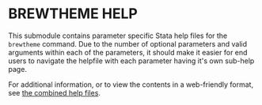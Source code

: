 # BREWTHEME HELP
This submodule contains parameter specific Stata help files for the `brewtheme` command.  Due to the number of optional parameters and valid arguments within each of the parameters, it should make it easier for end users to navigate the helpfile with each parameter having it's own sub-help page.  

For additional information, or to view the contents in a web-friendly format, see [the combined help files](https://wbuchanan.github.io/brewscheme/help/brewtheme/).